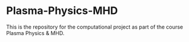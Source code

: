 # Plasma-Physics-MHD
This is the repository for the computational project as part of the course Plasma Physics &amp; MHD.
